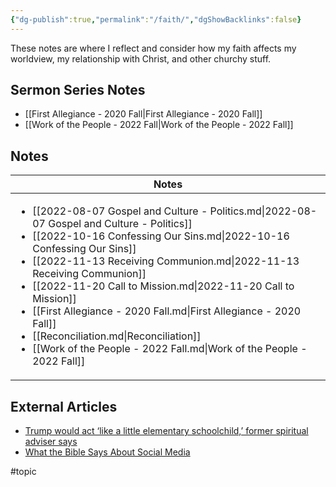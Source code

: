 ```yaml
---
{"dg-publish":true,"permalink":"/faith/","dgShowBacklinks":false}
---
```



These notes are where I reflect and consider how my faith affects my worldview, my relationship with Christ, and other churchy stuff.

## Sermon Series Notes

- [[First Allegiance - 2020 Fall\|First Allegiance - 2020 Fall]]
- [[Work of the People - 2022 Fall\|Work of the People - 2022 Fall]]


## Notes

| Notes                                                                                                                                                                                                                                                                                                                                                                                                                                                                                                                                                      |
| ---------------------------------------------------------------------------------------------------------------------------------------------------------------------------------------------------------------------------------------------------------------------------------------------------------------------------------------------------------------------------------------------------------------------------------------------------------------------------------------------------------------------------------------------------------- |
| <ul><li>[[2022-08-07 Gospel and Culture - Politics.md\\|2022-08-07 Gospel and Culture - Politics]]</li><li>[[2022-10-16 Confessing Our Sins.md\\|2022-10-16 Confessing Our Sins]]</li><li>[[2022-11-13 Receiving Communion.md\\|2022-11-13 Receiving Communion]]</li><li>[[2022-11-20 Call to Mission.md\\|2022-11-20 Call to Mission]]</li><li>[[First Allegiance - 2020 Fall.md\\|First Allegiance - 2020 Fall]]</li><li>[[Reconciliation.md\\|Reconciliation]]</li><li>[[Work of the People - 2022 Fall.md\\|Work of the People - 2022 Fall]]</li></ul> |


## External Articles

- [Trump would act ‘like a little elementary schoolchild,’ former spiritual adviser says](https://www.washingtonpost.com/politics/2022/11/17/trump-spiritual-adviser-criticism-child/)
- [What the Bible Says About Social Media](https://www.thegospelcoalition.org/article/what-bible-social-media/)


#topic  
